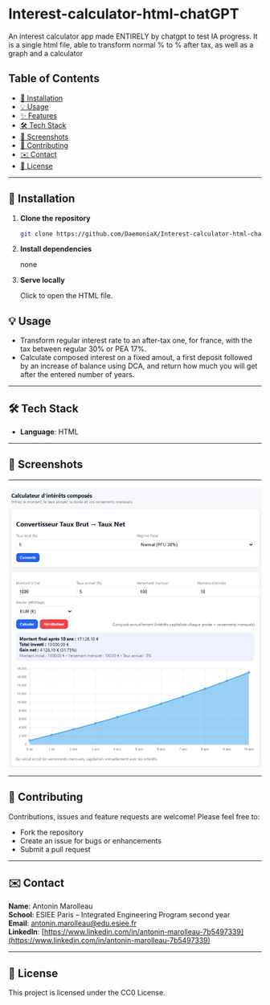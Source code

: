# Interest-calculator-html-chatGPT
An interest calculator app made ENTIRELY by chatgpt to test IA progress. It is a single html file, able to transform normal % to % after tax, as well as a graph and a calculator

## Table of Contents

* [🔧 Installation](#-installation)
* [💡 Usage](#-usage)
* [✨ Features](#-features)
* [🛠️ Tech Stack](#️-tech-stack)
* [📸 Screenshots](#-screenshots)
* [🤝 Contributing](#-contributing)
* [✉️ Contact](#️-contact)
* [📄 License](#-license)

---

## 🔧 Installation

1. **Clone the repository**

   ```bash
   git clone https://github.com/DaemoniaX/Interest-calculator-html-chatGPT.git
   ```
2. **Install dependencies**

   none
   
3. **Serve locally**

   Click to open the HTML file.

## 💡 Usage

* Transform regular interest rate to an after-tax one, for france, with the tax between regular 30% or PEA 17%.
* Calculate composed interest on a fixed amout, a first deposit followed by an increase of balance using DCA, and return how much you will get after the entered number of years.

---

## 🛠️ Tech Stack

* **Language**: HTML

---

## 📸 Screenshots

---
![Home Page](./pic.png)

---

## 🤝 Contributing

Contributions, issues and feature requests are welcome! Please feel free to:

* Fork the repository
* Create an issue for bugs or enhancements
* Submit a pull request

---

## ✉️ Contact

**Name**: Antonin Marolleau  
**School**: ESIEE Paris – Integrated Engineering Program second year  
**Email**: [antonin.marolleau@edu.esiee.fr](mailto:antonin.marolleau@edu.esiee.fr)  
**LinkedIn**: [https://www.linkedin.com/in/antonin-marolleau-7b5497339](https://www.linkedin.com/in/antonin-marolleau-7b5497339)  

---

## 📄 License

This project is licensed under the CC0 License.

